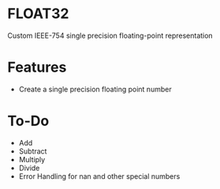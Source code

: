 # FLOAT32
Custom IEEE-754 single precision floating-point representation

# Features
- Create a single precision floating point number

# To-Do
- Add
- Subtract
- Multiply
- Divide
- Error Handling for nan and other special numbers
